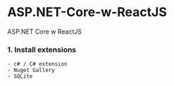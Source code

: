 # ASP.NET-Core-w-ReactJS
ASP.NET Core w ReactJS


### 1. Install extensions
    - c# / C# extension
    - Nuget Gallery
    - SQLite